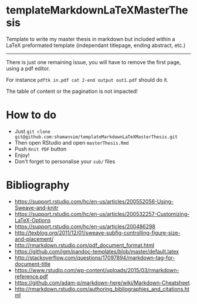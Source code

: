 # templateMarkdownLaTeXMasterThesis
Template to write my master thesis in markdown but included within a LaTeX preformated template (independant titlepage, ending abstract, etc.)

---

There is just one remaining issue, you will have to remove the first page, using a pdf editor. 

For instance `pdftk in.pdf cat 2-end output out1.pdf` should do it.

The table of content or the pagination is not impacted!

How to do
=========

- Just `git clone git@github.com:shamansim/templateMarkdownLaTeXMasterThesis.git`
- Then open RStudio and open `masterThesis.Rmd`
- Push `Knit PDF` button
- Enjoy!
- Don't forget to personalise your `sub/` files

Bibliography
============
- https://support.rstudio.com/hc/en-us/articles/200552056-Using-Sweave-and-knitr
- https://support.rstudio.com/hc/en-us/articles/200532257-Customizing-LaTeX-Options
- https://support.rstudio.com/hc/en-us/articles/200486298
- http://texblog.org/2011/12/01/sweave-subfig-controlling-figure-size-and-placement/
- http://rmarkdown.rstudio.com/pdf_document_format.html
- https://github.com/jgm/pandoc-templates/blob/master/default.latex
- http://stackoverflow.com/questions/17097894/markdown-tag-for-document-title
- https://www.rstudio.com/wp-content/uploads/2015/03/rmarkdown-reference.pdf
- https://github.com/adam-p/markdown-here/wiki/Markdown-Cheatsheet
- http://rmarkdown.rstudio.com/authoring_bibliographies_and_citations.html
